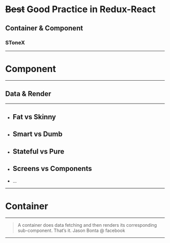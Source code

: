 
# <del>Best</del> Good Practice in Redux-React
## Container & Component
### SToneX
---
# Component
---
## Data & Render
---
- ## Fat vs Skinny
- ## Smart vs Dumb
- ## Stateful vs Pure
- ## Screens vs Components
- ...
---
# Container
---
> A container does data fetching and then renders its corresponding sub-component. That’s it. 
> Jason Bonta @ facebook
---




